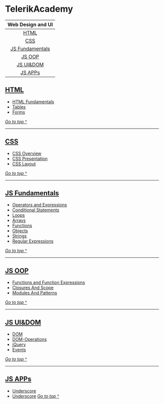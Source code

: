 # TelerikAcademy

|          Web Design and UI
| :---------------------------------:
|            [HTML](#html)
|             [CSS](#css)
| [JS Fundamentals](#js-fundamentals)
|          [JS OOP](#js-oop)
|          [JS UI&DOM](#js-uidom)
|          [JS APPs](#js-apps)

## [HTML](homeworks/html)

- [HTML Fundamentals](homeworks/html/Fundamentals)
- [Tables](homeworks/html/Tables)
- [Forms](homeworks/html/Forms-and-Frames)

[_Go to top_ ^](#telerikacademy)

--------------------------------------------------------------------------------

## [CSS](homeworks/css)

- [CSS Overview](homeworks/css/Overview)
- [CSS Presentation](homeworks/css/Presentation)
- [CSS Layout](homeworks/css/Layout)

[_Go to top_ ^](#telerikacademy)

--------------------------------------------------------------------------------

## [JS Fundamentals](homeworks/js-Fundamentals)

- [Operators and Expressions](homeworks/js-Fundamentals/operators-and-Expressions)
- [Conditional Statements](homeworks/js-Fundamentals/conditional-Statements)
- [Loops](homeworks/js-Fundamentals/loops)
- [Arrays](homeworks/js-Fundamentals/arrays)
- [Functions](homeworks/js-Fundamentals/functions)
- [Objects](homeworks/js-Fundamentals/objects)
- [Strings](homeworks/js-Fundamentals/strings)
- [Regular Expressions](homeworks/js-Fundamentals/regularExpressions)

[_Go to top_ ^](#telerikacademy)

--------------------------------------------------------------------------------

## [JS OOP](homeworks/js-oop)

- [Functions and Function Expressions](homeworks/js-oop/functions-and-function-expressions)
- [Closures And Scope](homeworks/js-oop/closures-and-scope)
- [Modules And Patterns](homeworks/js-oop/modules-and-patterns)

[_Go to top_ ^](#telerikacademy)

--------------------------------------------------------------------------------

## [JS UI&DOM](homeworks/js-uidom)

- [DOM](homeworks/js-uidom/document-Object-Model)
- [DOM-Operations](homeworks/js-uidom/dom-Operations)
- [jQuery](homeworks/js-uidom/jQuery)
- [Events](homeworks/js-uidom/еventModel)

[_Go to top_ ^](#telerikacademy)

--------------------------------------------------------------------------------

## [JS APPs](homeworks/js-apps)

- [Underscore](homeworks/js-apps/GeoLocation)
- [Underscore](homeworks/js-apps/Popup-then-load)
[_Go to top_ ^](#telerikacademy)

